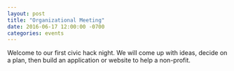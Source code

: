 ```yaml
---
layout: post
title: "Organizational Meeting"
date: 2016-06-17 12:00:00 -0700
categories: events
---
```


Welcome to our first civic hack night.
We will come up with ideas, decide on a plan, then build an application or website to help a non-profit.
